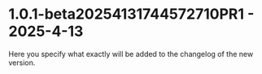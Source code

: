 # 1.0.1-beta20254131744572710PR1 - 2025-4-13

Here you specify what exactly will be added to the changelog of the new version.



